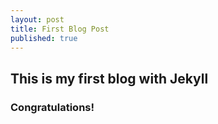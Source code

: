 ```yaml
---
layout: post
title: First Blog Post
published: true
---
```

## This is my first blog with Jekyll

### Congratulations!
